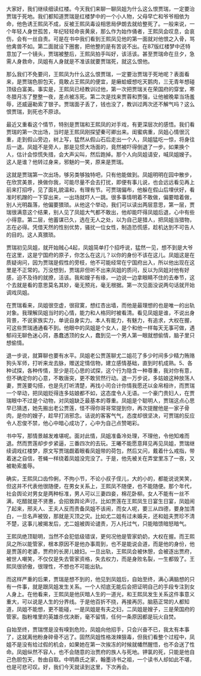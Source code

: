 
大家好，我们继续细读红楼。今天我们来聊一聊凤姐为什么这么恨贾瑞，一定要治贾瑞于死地。我们都知道贾瑞是红楼梦中的一个小人物，父母早亡和爷爷相依为命，他色诱王熙凤不成，反被王熙凤毒设相思局伊朗去就给整死了。一般来说，一个年轻人身世孤苦，年纪轻轻命丧黄泉，那么作为始作俑者，王熙凤会叹息，会哀伤，会有一丝自责。可是在书中我们看到王熙凤见他的第一面就对他恨之入骨，骂他禽兽不如。第二面就设下圈套，把他整的是有苦说不出。在87版红楼梦中还特意加了一个镜头，贾瑞被整后，王熙凤拍手叫好，该活该。甚至贾瑞命在旦夕，急需人身救命，凤姐有人身就是不准该就要贾瑞死，就这么恨他。

那么我们不免要问，王熙凤为什么这么恨贾瑞，一定要治贾瑞于死地呢？表面看来，是贾瑞色胆包天，竟敢占王熙凤的便宜，是癞蛤蟆想吃天鹅肉，三无青年想碰顶级白富美。事实是，王熙凤已经教训过他，第一次把贾瑞关在荣国府的穿堂，寒冬腊月冻了整整一夜，差点被冻死。第二次是找来贾蓉和贾强，让他被晚辈当场羞辱，还威逼勒索了银子。贾瑞面子丢了，钱也没了，教训过两次还不解气吗？这么恨贾瑞，到死也不原谅。

最近又重看这个情节，特别是贾瑞和王熙凤的对手戏，有更深层次的感悟。我们看贾瑞的第一次出场，当时是王熙凤刚探望秦可卿出来。闺蜜病重，凤姐心情很沉重，走到假山旁边，树上写，猛然从假山石后走出一个人，凤姐猛吃一惊，将身往后一退。凤姐不是旁人，那是见惯大场面的，竟然被吓得倒退了一步。如果换个人，估计会惊慌失措，会大声尖叫，然后跑掉。那个人向凤姐请安，喊凤姐嫂子。这人是谁？他转过身来，邪魅的一笑，原来是贾瑞。

这就是贾瑞第一次出场，够另类够独特吧，只有他能做到。凤姐明明在园中散步，在欣赏美景，换做你我，可能尽量不会去打扰，即便有事儿说，也会远远看见再上前来打招呼，见了面礼貌温和，有理有节。可贾瑞偏布，他躲在假山后埋伏好，看准时机蹭的一下穿出来，一出场就吓人一跳。很多事情明着不敢做，偏要暗着做，别人光明磊落，他偏要猥琐。从他这个举动，我们可以读出两层意思，第一层，贾瑞很满意这个结果，别人见了凤姐大气都不敢出，他却能吓得凤姐后退，心中有些小得意。第二层，他蓄谋已久，选在无人之处，以为自己是猎人，把凤姐当猎物，志在必得。凭借天然的性别优势，骚扰一位女性，制造恐慌感，趁机达到不可告人的目的。这人真猥琐。

贾瑞初见凤姐，就开始贼心4起，凤姐简单打个招呼说，猛然一见，想不到是大爷在这里，这是宁国府的原子，你怎么在这儿？以你的身份不该在这儿。凤姐这是在质疑询问，因为贾瑞是假性的旁枝，他不可能经常在宁国府出入，所以他出现在这里是不正常的。万没想到，贾瑞非但听不出来凤姐的质问，反以为凤姐对他有好感，迫不及待的就撩，活该。我和嫂子有缘，一边说一边拿眼睛不住的去奉节，这个去就是看的意思莫名其妙，毫无预兆，毫无根据。第一次见面没说两句话就开始调戏凤姐。

在贾瑞看来，凤姐很空虚，很寂寞，想红杏出墙，而他是最理想的也是唯一的出轨对象。我理解凤姐当时的心情，能力和人格同时被看清。看见凤姐是谁，不说出身背景，不说家族实力，单说自身实力。本人有能力，有魅力，有追求，大权在握，可这些贾瑞通通看不到。他眼中的凤姐是个女人，是个和他一样每天无事可做，遇郁闷无聊色迷心窍，愚蠢透顶的女人，蠢到见一个男人第一眼就想偷情，脑子里只想偷情。

退一步说，就算聊也要有水平。凤姐老公贾莲聊尤二姐花了多少时间多少精力贿赂狗头军师，打听来龙去脉，赠送定情信物，建立感情基础，直到时机成熟。5、各种试探，各种传情，至少是花心思的试探，这个行为隐含一种尊重，我对你有意，但不确定你的心意，不敢唐突，更不敢贸然行动。退一万步说，多姑娘这种放荡人妻，贾莲要勾搭，也是先打听清楚，再找小司合计你情我愿还以金帛相许，而贾瑞一个举动，把凤姐贬得连多姑娘都不如，这态度令人无语。一个豪门贵妇人，在贾瑞眼中不过是个动物，对凤姐缺乏最基本的尊重。凤姐是个聪明人，贾瑞这点心思早已猜透，她先搬出老公贾莲，怪不得你哥哥常提到你，再次提醒他是一家子骨肉，是你的嫂子，趁早打消邪念。话说的客客气气，态度却很坚决，可贾瑞的反应令人忍俊不禁，他心中暗心成功了，心中为自己点赞喝彩。

书中写，那情景越发难堪呢。面对此情，凤姐准备冷处理，不理他，令他知难而退。然而贾莲却步步紧逼，三番四次的去玩。王曦不能愿意拜见再见凤姐，贾瑞继续调戏红楼梦，原文写贾瑞觑着眼看凤姐带的荷包，然后又问，戴着什么戒指，带着迷之自信，苍蝇一样绕着凤姐没完没了。于是，他先被关在弄堂里冻了一夜，又被勒索羞辱。

确实，王熙凤口齿伶俐，不拘小节，不论小叔子侄儿，大的小的，都能说说笑笑，但这并不代表他很随便，在男女关系上，王熙凤不随便，也不能随便。那个年代，社会舆论对男女是两种标准，男人可以三妻四妾，棉花卧柳。女人不能有一丝不满，吃醋就是不贤惠，会招致舆论声讨。比如贾莲在王熙凤生日宴生日宴，凤姐闹了起来，邢夫人、王夫人反而责备凤姐不该闹，而女人呢，要三从四德，要身加清白，一旦名声被毁，那就是灭顶之灾。比如尤二姐有过未婚夫，还和姐夫贾珍不清不楚，这事儿被揭发后，尤二姐被舆论谴责，万人托过气，只能暗馈暗怒暗气。

王熙凤绝顶聪明，当然不会犯低级错误，更何况他是管家奶奶，大权在握。而王熙凤之所以能管家，根本原因不是他办事周到，也不是能说会道，而是他的身份，他是贾莲的老婆，贾府的长房儿媳妇。一旦出轨，王熙凤会被休憩，会被逐出贾府，被世人嘲笑，不仅仅是失去管家资格，失去权力，而是身败名裂，一生都毁了。王熙凤很骄傲，很理性，不想也不可能出轨。

而这样严重的后果，贾瑞是想不到的，他见到凤姐后，自始至终，满心满脑想的只有一件事，就是跟凤姐发生关系。一个人彻底无能后会把证明自己的手段专注到女人身上。在他看来，王熙凤是他灰暗人生的一道光，和王熙凤发生关系这件事意义重大，可以说是人生的分界线。于是他百折不挠，再接再厉。脑筋正常的人都知道，凤姐不能想，更不能碰，一是凤姐是有夫之妇，二凤姐是嫂子，三是荣国府的管家。脂粉堆里的英雄杀伐决断，毫不留情，任何一条原因都是玩火自焚。

自始至终，贾瑞愣是没有嗅到危险，凤姐向他招手，只会兴奋不已，我太有本事了，这就离他粉身碎骨不远了。固然凤姐性格泼辣狠毒，但我们看整个过程中，凤姐不是没有给过假的机会，如果她在第一次挨冻的时候就幡然醒悟，也不会送了性命。凤姐纵然不容人，也不会随意的治贾府的族人与死地。钾氯的死，只能是他自己色胆包天，咎由自取。中明鼎氏之家，翰墨诗书之祖，一个读书人却如此不堪，也是可悲可叹。好，我们今天就读到这里，下次再会。


